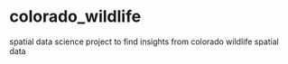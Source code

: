 # colorado_wildlife
spatial data science project to find insights from  colorado wildlife spatial data
